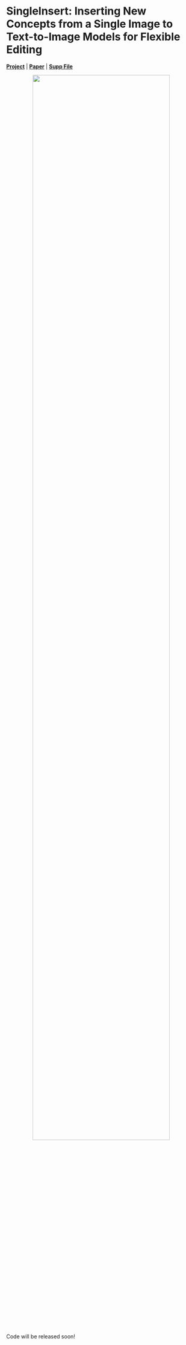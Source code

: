 # SingleInsert: Inserting New Concepts from a Single Image to Text-to-Image Models for Flexible Editing

[**Project**]() | [**Paper**]() | [**Supp File**]()

<div align=center>
    <img src="https://github.com/JarrentWu1031/SingleInsert/blob/main/teaser.png" width=85%>
</div>
  
Code will be released soon!
